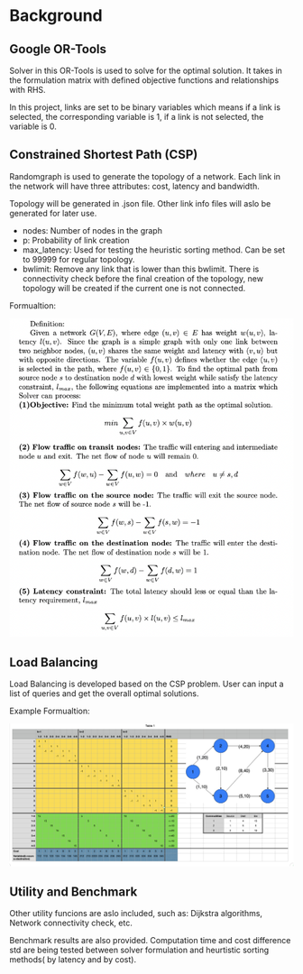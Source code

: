 # Background

## Google OR-Tools

Solver in this OR-Tools is used to solve for the optimal solution. It
takes in the formulation matrix with defined objective functions and
relationships with RHS.

In this project, links are set to be binary variables which means if a
link is selected, the corresponding variable is 1, if a link is not
selected, the variable is 0.


## Constrained Shortest Path (CSP)

Randomgraph is used to generate the topology of a network. Each link
in the network will have three attributes: cost, latency and
bandwidth.

Topology will be generated in .json file. Other link info files will
aslo be generated for later use.

- nodes: Number of nodes in the graph
- p: Probability of link creation
- max_latency: Used for testing the heuristic sorting method. Can be
  set to 99999 for regular topology.
- bwlimit: Remove any link that is lower than this bwlimit. There is
  connectivity check before the final creation of the topology, new
  topology will be created if the current one is not connected.

Formualtion:

![CSP Formulation](./CSP_formulation_latex.png)

## Load Balancing

Load Balancing is developed based on the CSP problem. User can input a
list of queries and get the overall optimal solutions.

Example Formualtion:

![Load Balancing](./LoadBalancing_Ex.png)

## Utility and Benchmark

Other utility funcions are aslo included, such as: Dijkstra
algorithms, Network connectivity check, etc.

Benchmark results are also provided. Computation time and cost
difference std are being tested between solver formulation and
heurtistic sorting methods( by latency and by cost).

